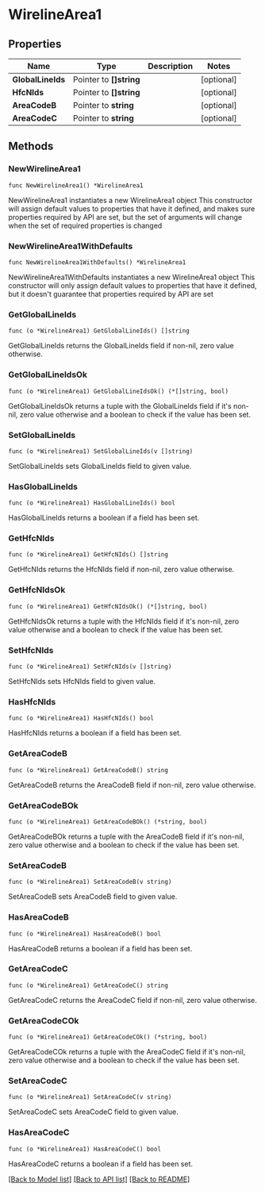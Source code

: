 # WirelineArea1

## Properties

Name | Type | Description | Notes
------------ | ------------- | ------------- | -------------
**GlobalLineIds** | Pointer to **[]string** |  | [optional] 
**HfcNIds** | Pointer to **[]string** |  | [optional] 
**AreaCodeB** | Pointer to **string** |  | [optional] 
**AreaCodeC** | Pointer to **string** |  | [optional] 

## Methods

### NewWirelineArea1

`func NewWirelineArea1() *WirelineArea1`

NewWirelineArea1 instantiates a new WirelineArea1 object
This constructor will assign default values to properties that have it defined,
and makes sure properties required by API are set, but the set of arguments
will change when the set of required properties is changed

### NewWirelineArea1WithDefaults

`func NewWirelineArea1WithDefaults() *WirelineArea1`

NewWirelineArea1WithDefaults instantiates a new WirelineArea1 object
This constructor will only assign default values to properties that have it defined,
but it doesn't guarantee that properties required by API are set

### GetGlobalLineIds

`func (o *WirelineArea1) GetGlobalLineIds() []string`

GetGlobalLineIds returns the GlobalLineIds field if non-nil, zero value otherwise.

### GetGlobalLineIdsOk

`func (o *WirelineArea1) GetGlobalLineIdsOk() (*[]string, bool)`

GetGlobalLineIdsOk returns a tuple with the GlobalLineIds field if it's non-nil, zero value otherwise
and a boolean to check if the value has been set.

### SetGlobalLineIds

`func (o *WirelineArea1) SetGlobalLineIds(v []string)`

SetGlobalLineIds sets GlobalLineIds field to given value.

### HasGlobalLineIds

`func (o *WirelineArea1) HasGlobalLineIds() bool`

HasGlobalLineIds returns a boolean if a field has been set.

### GetHfcNIds

`func (o *WirelineArea1) GetHfcNIds() []string`

GetHfcNIds returns the HfcNIds field if non-nil, zero value otherwise.

### GetHfcNIdsOk

`func (o *WirelineArea1) GetHfcNIdsOk() (*[]string, bool)`

GetHfcNIdsOk returns a tuple with the HfcNIds field if it's non-nil, zero value otherwise
and a boolean to check if the value has been set.

### SetHfcNIds

`func (o *WirelineArea1) SetHfcNIds(v []string)`

SetHfcNIds sets HfcNIds field to given value.

### HasHfcNIds

`func (o *WirelineArea1) HasHfcNIds() bool`

HasHfcNIds returns a boolean if a field has been set.

### GetAreaCodeB

`func (o *WirelineArea1) GetAreaCodeB() string`

GetAreaCodeB returns the AreaCodeB field if non-nil, zero value otherwise.

### GetAreaCodeBOk

`func (o *WirelineArea1) GetAreaCodeBOk() (*string, bool)`

GetAreaCodeBOk returns a tuple with the AreaCodeB field if it's non-nil, zero value otherwise
and a boolean to check if the value has been set.

### SetAreaCodeB

`func (o *WirelineArea1) SetAreaCodeB(v string)`

SetAreaCodeB sets AreaCodeB field to given value.

### HasAreaCodeB

`func (o *WirelineArea1) HasAreaCodeB() bool`

HasAreaCodeB returns a boolean if a field has been set.

### GetAreaCodeC

`func (o *WirelineArea1) GetAreaCodeC() string`

GetAreaCodeC returns the AreaCodeC field if non-nil, zero value otherwise.

### GetAreaCodeCOk

`func (o *WirelineArea1) GetAreaCodeCOk() (*string, bool)`

GetAreaCodeCOk returns a tuple with the AreaCodeC field if it's non-nil, zero value otherwise
and a boolean to check if the value has been set.

### SetAreaCodeC

`func (o *WirelineArea1) SetAreaCodeC(v string)`

SetAreaCodeC sets AreaCodeC field to given value.

### HasAreaCodeC

`func (o *WirelineArea1) HasAreaCodeC() bool`

HasAreaCodeC returns a boolean if a field has been set.


[[Back to Model list]](../README.md#documentation-for-models) [[Back to API list]](../README.md#documentation-for-api-endpoints) [[Back to README]](../README.md)


